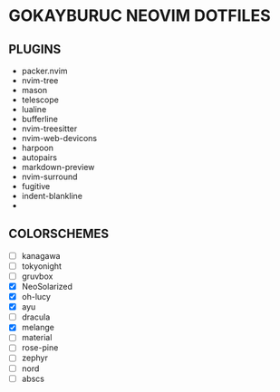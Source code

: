 # GOKAYBURUC NEOVIM DOTFILES 

## PLUGINS

- packer.nvim 
- nvim-tree
- mason
- telescope 
- lualine 
- bufferline 
- nvim-treesitter 
- nvim-web-devicons 
- harpoon 
- autopairs
- markdown-preview 
- nvim-surround 
- fugitive 
- indent-blankline
- 

## COLORSCHEMES 

- [ ] kanagawa 
- [ ] tokyonight
- [ ] gruvbox 
- [x] NeoSolarized 
- [x] oh-lucy 
- [x] ayu 
- [ ] dracula 
- [x] melange 
- [ ] material 
- [ ] rose-pine
- [ ] zephyr
- [ ] nord
- [ ] abscs
